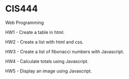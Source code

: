 CIS444
======

Web Programming

HW1 - Create a table in html.

HW2 - Create a list with html and css.

HW3 - Create a list of fibonacci numbers with Javascript.

HW4 - Calculate totals using Javascript.

HW5 - Display an image using Javascript.
